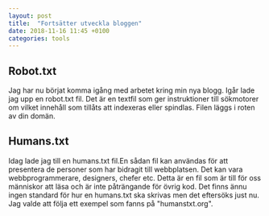 ```yaml
---
layout: post
title:  "Fortsätter utveckla bloggen"
date: 2018-11-16 11:45 +0100
categories: tools
---
```


## Robot.txt
Jag har nu börjat komma igång med arbetet kring min nya blogg.
Igår lade jag upp en robot.txt fil. Det är en textfil som ger instruktioner till sökmotorer om vilket
innehåll som tillåts att indexeras eller spindlas.
Filen läggs i roten av din domän. 

## Humans.txt
Idag lade jag till en humans.txt fil.En sådan fil kan användas för att presentera de personer som har bidragit till webbplatsen. 
Det kan vara webbprogrammerare, designers, chefer etc. Detta är en fil som är till för oss människor
att läsa och är inte påträngande för övrig kod. Det finns ännu ingen standard för hur en humans.txt ska
skrivas men det eftersöks just nu. Jag valde att följa ett exempel som fanns på "humanstxt.org". 